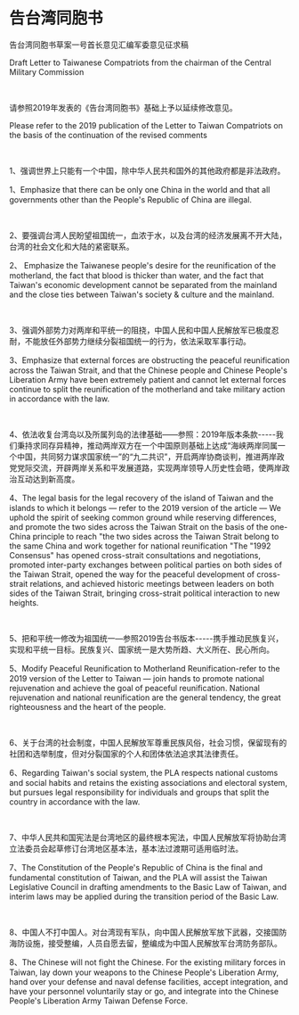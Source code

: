 # 告台湾同胞书

告台湾同胞书草案一号首长意见汇编军委意见征求稿

Draft Letter to Taiwanese Compatriots from the chairman of the Central Military Commission

&nbsp;

请参照2019年发表的《告台湾同胞书》基础上予以延续修改意见。

Please refer to the 2019 publication of the Letter to Taiwan Compatriots on the basis of the continuation of the revised comments

&nbsp;

1、强调世界上只能有一个中国，除中华人民共和国外的其他政府都是非法政府。

1、Emphasize that there can be only one China in the world and that all governments other than the People's Republic of China are illegal.

&nbsp;

2、要强调台湾人民盼望祖国统一，血浓于水，以及台湾的经济发展离不开大陆，台湾的社会文化和大陆的紧密联系。

2、 Emphasize the Taiwanese people's desire for the reunification of the motherland, the fact that blood is thicker than water, and the fact that Taiwan's economic development cannot be separated from the mainland and the close ties between Taiwan's society & culture and the mainland.

&nbsp;

3、强调外部势力对两岸和平统一的阻挠，中国人民和中国人民解放军已极度忍耐，不能放任外部势力继续分裂祖国统一的行为，依法采取军事行动。

3、Emphasize that external forces are obstructing the peaceful reunification across the Taiwan Strait, and that the Chinese people and Chinese People's Liberation Army have been extremely patient and cannot let external forces continue to split the reunification of the motherland and take military action in accordance with the law.

&nbsp;

4、依法收复台湾岛以及所属列岛的法律基础——参照：2019年版本条款-----我们秉持求同存异精神，推动两岸双方在一个中国原则基础上达成“海峡两岸同属一个中国，共同努力谋求国家统一”的“九二共识”，开启两岸协商谈判，推进两岸政党党际交流，开辟两岸关系和平发展道路，实现两岸领导人历史性会晤，使两岸政治互动达到新高度。

4、The legal basis for the legal recovery of the island of Taiwan and the islands to which it belongs — refer to the 2019 version of the article — We uphold the spirit of seeking common ground while reserving differences, and promote the two sides across the Taiwan Strait on the basis of the one-China principle to reach "the two sides across the Taiwan Strait belong to the same China and work together for national reunification "The "1992 Consensus" has opened cross-strait consultations and negotiations, promoted inter-party exchanges between political parties on both sides of the Taiwan Strait, opened the way for the peaceful development of cross-strait relations, and achieved historic meetings between leaders on both sides of the Taiwan Strait, bringing cross-strait political interaction to new heights.

&nbsp;

5、把和平统一修改为祖国统一—参照2019告台书版本-----携手推动民族复兴，实现和平统一目标。民族复兴、国家统一是大势所趋、大义所在、民心所向。

5、Modify Peaceful Reunification to Motherland Reunification-refer to the 2019 version of the Letter to Taiwan — join hands to promote national rejuvenation and achieve the goal of peaceful reunification. National rejuvenation and national reunification are the general tendency, the great righteousness and the heart of the people.

&nbsp;

6、关于台湾的社会制度，中国人民解放军尊重民族风俗，社会习惯，保留现有的社团和选举制度，但对分裂国家的个人和团体依法追求其法律责任。

6、Regarding Taiwan's social system, the PLA respects national customs and social habits and retains the existing associations and electoral system, but pursues legal responsibility for individuals and groups that split the country in accordance with the law.

&nbsp;

7、中华人民共和国宪法是台湾地区的最终根本宪法，中国人民解放军将协助台湾立法委员会起草修订台湾地区基本法，基本法过渡期可适用临时法。

7、The Constitution of the People's Republic of China is the final and fundamental constitution of Taiwan, and the PLA will assist the Taiwan Legislative Council in drafting amendments to the Basic Law of Taiwan, and interim laws may be applied during the transition period of the Basic Law.

&nbsp;

8、中国人不打中国人。对台湾现有军队，向中国人民解放军放下武器，交接国防海防设施，接受整编，人员自愿去留，整编成为中国人民解放军台湾防务部队。

8、The Chinese will not fight the Chinese. For the existing military forces in Taiwan, lay down your weapons to the Chinese People's Liberation Army, hand over your defense and naval defense facilities, accept integration, and have your personnel voluntarily stay or go, and integrate into the Chinese People's Liberation Army Taiwan Defense Force.
